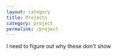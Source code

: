 ```yaml
---
layout: category
title: Projects
category: project
permalink: /project
---
```


I need to figure out why these don't show